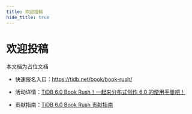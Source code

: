 ```yaml
---
title: 欢迎投稿
hide_title: true
---
```


# 欢迎投稿

本文档为占位文档

- 快速报名入口：https://tidb.net/book/book-rush/

- 活动详情：[TiDB 6.0 Book Rush！一起来分布式创作 6.0 的使用手册吧！](../../7-event-guide/1-event-detail.md)

- 贡献指南：[TiDB 6.0 Book Rush 贡献指南](../../7-event-guide/2-contribute-guide.md)